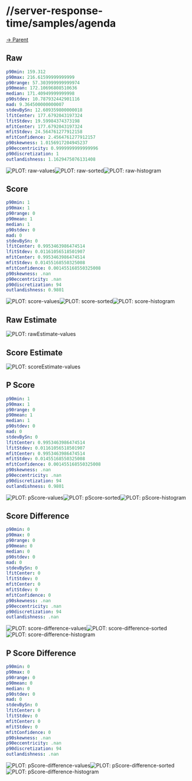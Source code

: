 
# //server-response-time/samples/agenda

[→ Parent](../..)


## Raw


```yaml
p90min: 159.312
p90max: 216.61599999999999
p90range: 57.303999999999974
p90mean: 172.10696808510636
median: 171.40949999999998
p90stdev: 10.787932442901116
mad: 9.364500000000007
stdevBySn: 12.609359800000018
lfitCenter: 177.6792043197324
lfitStdev: 19.59984374373198
mfitCenter: 177.6792043197324
mfitStdev: 24.564761277912158
mfitConfidence: 2.4564761277912157
p90skewness: 1.0156917204945237
p90eccentricity: 0.9999999999999996
p90discretization: 1
outlandishness: 1.1629475076131408

```

![PLOT: raw-values](./raw/values.svg)![PLOT: raw-sorted](./raw/sorted.svg)![PLOT: raw-histogram](./raw/histogram.svg)
## Score


```yaml
p90min: 1
p90max: 1
p90range: 0
p90mean: 1
median: 1
p90stdev: 0
mad: 0
stdevBySn: 0
lfitCenter: 0.9953463986474514
lfitStdev: 0.01161056518501907
mfitCenter: 0.9953463986474514
mfitStdev: 0.01455168550325008
mfitConfidence: 0.001455168550325008
p90skewness: .nan
p90eccentricity: .nan
p90discretization: 94
outlandishness: 0.9801

```

![PLOT: score-values](./score/values.svg)![PLOT: score-sorted](./score/sorted.svg)![PLOT: score-histogram](./score/histogram.svg)
## Raw Estimate

![PLOT: rawEstimate-values](./rawEstimate/values.svg)
## Score Estimate

![PLOT: scoreEstimate-values](./scoreEstimate/values.svg)
## P Score


```yaml
p90min: 1
p90max: 1
p90range: 0
p90mean: 1
median: 1
p90stdev: 0
mad: 0
stdevBySn: 0
lfitCenter: 0.9953463986474514
lfitStdev: 0.01161056518501907
mfitCenter: 0.9953463986474514
mfitStdev: 0.01455168550325008
mfitConfidence: 0.001455168550325008
p90skewness: .nan
p90eccentricity: .nan
p90discretization: 94
outlandishness: 0.9801

```

![PLOT: pScore-values](./pScore/values.svg)![PLOT: pScore-sorted](./pScore/sorted.svg)![PLOT: pScore-histogram](./pScore/histogram.svg)
## Score Difference


```yaml
p90min: 0
p90max: 0
p90range: 0
p90mean: 0
median: 0
p90stdev: 0
mad: 0
stdevBySn: 0
lfitCenter: 0
lfitStdev: 0
mfitCenter: 0
mfitStdev: 0
mfitConfidence: 0
p90skewness: .nan
p90eccentricity: .nan
p90discretization: 94
outlandishness: .nan

```

![PLOT: score-difference-values](./score-difference/values.svg)![PLOT: score-difference-sorted](./score-difference/sorted.svg)![PLOT: score-difference-histogram](./score-difference/histogram.svg)
## P Score Difference


```yaml
p90min: 0
p90max: 0
p90range: 0
p90mean: 0
median: 0
p90stdev: 0
mad: 0
stdevBySn: 0
lfitCenter: 0
lfitStdev: 0
mfitCenter: 0
mfitStdev: 0
mfitConfidence: 0
p90skewness: .nan
p90eccentricity: .nan
p90discretization: 94
outlandishness: .nan

```

![PLOT: pScore-difference-values](./pScore-difference/values.svg)![PLOT: pScore-difference-sorted](./pScore-difference/sorted.svg)![PLOT: pScore-difference-histogram](./pScore-difference/histogram.svg)